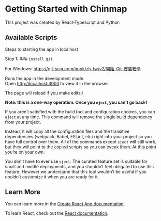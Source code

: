 # Getting Started with Chinmap

This project was created by React-Typescript and Python

## Available Scripts

Steps to starting the app in localhost

Step 1: ### `install git`

For Windows: https://git-scm.com/book/zh-tw/v2/開始-Git-安裝教學



Runs the app in the development mode.\
Open [http://localhost:3000](http://localhost:3000) to view it in the browser.

The page will reload if you make edits.\


**Note: this is a one-way operation. Once you `eject`, you can’t go back!**

If you aren’t satisfied with the build tool and configuration choices, you can `eject` at any time. This command will remove the single build dependency from your project.

Instead, it will copy all the configuration files and the transitive dependencies (webpack, Babel, ESLint, etc) right into your project so you have full control over them. All of the commands except `eject` will still work, but they will point to the copied scripts so you can tweak them. At this point you’re on your own.

You don’t have to ever use `eject`. The curated feature set is suitable for small and middle deployments, and you shouldn’t feel obligated to use this feature. However we understand that this tool wouldn’t be useful if you couldn’t customize it when you are ready for it.

## Learn More

You can learn more in the [Create React App documentation](https://facebook.github.io/create-react-app/docs/getting-started).

To learn React, check out the [React documentation](https://reactjs.org/).

